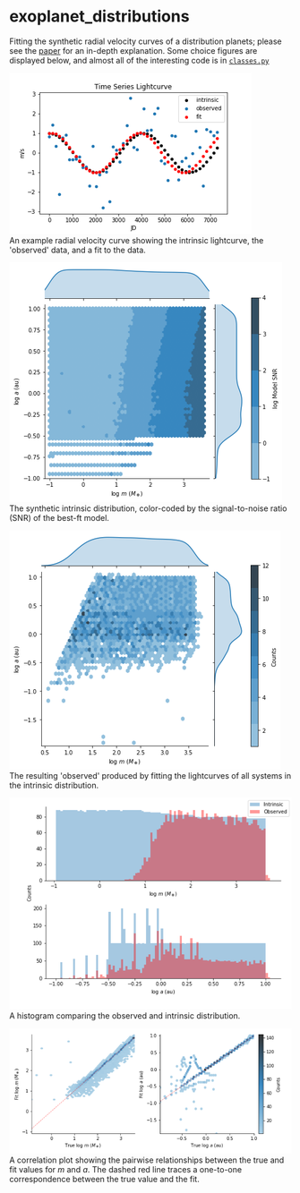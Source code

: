# exoplanet_distributions
Fitting the synthetic radial velocity curves of a distribution planets; please see the [paper](misc/exo_project_paper.pdf) for an in-depth explanation. Some choice figures are displayed below, and almost all of the interesting code is in [`classes.py`](classes.py)


![alt text](figures/fit_SNR=1.png)  
An example radial velocity curve showing the intrinsic lightcurve, the 'observed' data, and a fit to the data.

![alt text](figures/planets3_intrinsic.png)  
The synthetic intrinsic distribution, color-coded by the signal-to-noise ratio (SNR) of the best-ft model.

![alt text](figures/planets3_observed.png)  
The resulting 'observed' produced by fitting the lightcurves of all systems in the intrinsic distribution.

![alt text](figures/planets3_comparison.png)  
A histogram comparing the observed and intrinsic distribution.

![alt text](figures/planets3_correlations.png)  
A correlation plot showing the pairwise relationships between the true and fit values for $m$ and $a$. The dashed red line traces a one-to-one correspondence between the true value and the fit.
